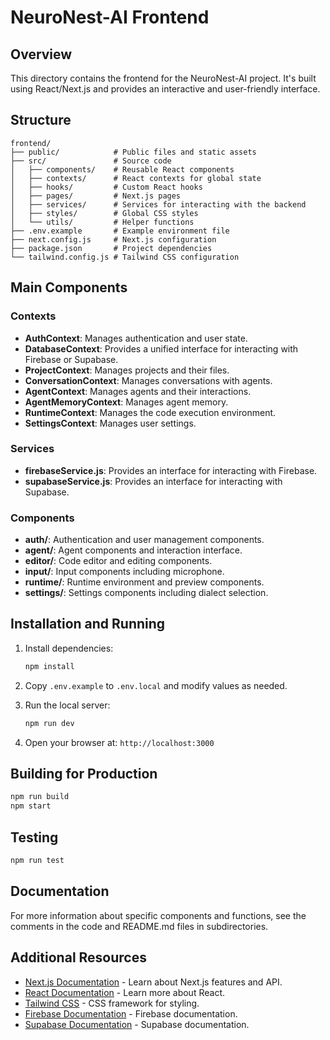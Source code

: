 # NeuroNest-AI Frontend

## Overview

This directory contains the frontend for the NeuroNest-AI project. It's built using React/Next.js and provides an interactive and user-friendly interface.

## Structure

```
frontend/
├── public/            # Public files and static assets
├── src/               # Source code
│   ├── components/    # Reusable React components
│   ├── contexts/      # React contexts for global state
│   ├── hooks/         # Custom React hooks
│   ├── pages/         # Next.js pages
│   ├── services/      # Services for interacting with the backend
│   ├── styles/        # Global CSS styles
│   └── utils/         # Helper functions
├── .env.example       # Example environment file
├── next.config.js     # Next.js configuration
├── package.json       # Project dependencies
└── tailwind.config.js # Tailwind CSS configuration
```

## Main Components

### Contexts

- **AuthContext**: Manages authentication and user state.
- **DatabaseContext**: Provides a unified interface for interacting with Firebase or Supabase.
- **ProjectContext**: Manages projects and their files.
- **ConversationContext**: Manages conversations with agents.
- **AgentContext**: Manages agents and their interactions.
- **AgentMemoryContext**: Manages agent memory.
- **RuntimeContext**: Manages the code execution environment.
- **SettingsContext**: Manages user settings.

### Services

- **firebaseService.js**: Provides an interface for interacting with Firebase.
- **supabaseService.js**: Provides an interface for interacting with Supabase.

### Components

- **auth/**: Authentication and user management components.
- **agent/**: Agent components and interaction interface.
- **editor/**: Code editor and editing components.
- **input/**: Input components including microphone.
- **runtime/**: Runtime environment and preview components.
- **settings/**: Settings components including dialect selection.

## Installation and Running

1. Install dependencies:
   ```bash
   npm install
   ```

2. Copy `.env.example` to `.env.local` and modify values as needed.

3. Run the local server:
   ```bash
   npm run dev
   ```

4. Open your browser at: `http://localhost:3000`

## Building for Production

```bash
npm run build
npm start
```

## Testing

```bash
npm run test
```

## Documentation

For more information about specific components and functions, see the comments in the code and README.md files in subdirectories.

## Additional Resources

- [Next.js Documentation](https://nextjs.org/docs) - Learn about Next.js features and API.
- [React Documentation](https://reactjs.org/) - Learn more about React.
- [Tailwind CSS](https://tailwindcss.com/) - CSS framework for styling.
- [Firebase Documentation](https://firebase.google.com/docs) - Firebase documentation.
- [Supabase Documentation](https://supabase.io/docs) - Supabase documentation.
